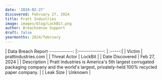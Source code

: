 ```yaml
---
date: '2024-02-27'
discovered: February 27, 2024
title: Pratt Industries
image: images/blog/LockBit.png
author: Breachsense Support
draft: false
yearmonths: 2024/february
---
```



| Data Breach Report
------------:     |:-------------:    | :-----:|
| Victim      | prattindustries.com      | 
| Threat Actor      | LockBit      | 
| Date Discovered      | Feb 27, 2024      | 
| Description      | Pratt Industries is America's 5th largest corrugated packaging company and the world's largest, privately-held 100% recycled paper company.      | 
| Leak Size      | Unknown      | 

